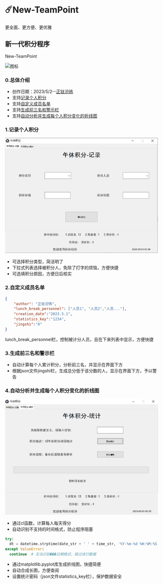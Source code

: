# ☄️New-TeamPoint
更全面、更方便、更优雅
## 新一代积分程序
New-TeamPoint

![图标](https://github.com/zhengtfb/New-TeamPoint/blob/main/icon.ico)
### 0.总体介绍
- 创作日期：2023/5/2--[正钛汾钸](https://github.com/zhengtfb)
- 支持[记录个人积分](#jump_1)
- 支持[自定义成员名单](#jump_2)
- 支持[生成前三名和警示栏](#jump_3)
- 支持[自动分析并生成每个人积分变化的折线图](#jump_4)
<a id="jump_1"></a>
### 1.记录个人积分
![积分界面](https://github.com/zhengtfb/New-TeamPoint/blob/main/%E4%B8%BB%E7%95%8C%E9%9D%A2.JPG)
- 可选择积分类型，简洁明了
- 下拉式列表选择被积分人，免除了打字的烦恼，方便快捷
- 可选填积分原因，方便日后核实
<a id="jump_2"></a>
### 2.自定义成员名单
```json
{
    "author": "正钛汾钸",
    "lunch_break_personnel": ["人员1", "人员2","人员..."],
    "creation_date":"2023.5.1",
    "statistics_key":"1234",
    "jingshi":"0"
}
```
lunch_break_personnel栏，控制被计分人员，且在下来列表中显示，方便快捷
<a id="jump_3"></a>
### 3.生成前三名和警示栏
- 自动计算每个人累计积分，分析前三名，并显示在界面下方
- 根据json文件jingshi栏，生成总分低于该分数的人，显示在界面下方，予以警告
<a id="jump_4"></a>
### 4.自动分析并生成每个人积分变化的折线图
![统计界面](https://github.com/zhengtfb/New-TeamPoint/blob/main/%E7%BB%9F%E8%AE%A1%E7%95%8C%E9%9D%A2.JPG)
- 通过cl函数，计算每人每天得分
- 自动识别不支持的时间格式，防止程序阻塞
```python
try:
  dt = datetime.strptime(date_str + ' ' + time_str, '%Y-%m-%d %H:%M:%S').date()
except ValueError:
  continue  # 无法识别���日期格式，跳过该行数据
```
- 通过matplotlib.pyplot库生成折线图，快捷简便
- 自动合成长图，方便查阅
- 设置统计密码（json文件statistics_key栏），保护数据安全
